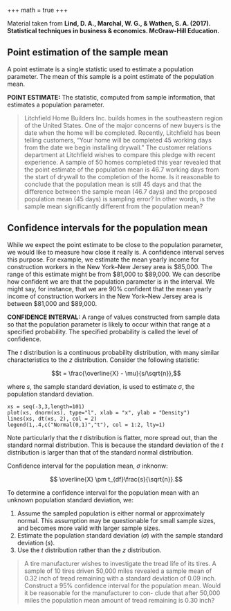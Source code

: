 +++
math = true
+++

Material taken from **Lind, D. A., Marchal, W. G., & Wathen, S. A. (2017). Statistical techniques in business & economics. McGraw-Hill Education.**


## Point estimation of the sample mean

A point estimate is a single statistic used to estimate a population parameter. The mean of this sample is a point estimate of the population mean.

**POINT ESTIMATE:** The statistic, computed from sample information, that estimates a population parameter.

> Litchfield Home Builders Inc. builds homes in the southeastern region of the United States. One of the major concerns of new buyers is the date when the home will be completed. Recently, Litchfield has been telling customers, “Your home will be completed 45 working days from the date we begin installing drywall.” The customer relations department at Litchfield wishes to compare this pledge with recent experience. A sample of 50 homes completed this year revealed that the point estimate of the population mean is 46.7 working days from the start of drywall to the completion of the home. Is it reasonable to conclude that the population mean is still 45 days and that the difference between the sample mean (46.7 days) and the proposed population mean (45 days) is sampling error? In other words, is the sample mean significantly different from the population mean?


## Confidence intervals for the population mean


While we expect the point estimate to be close to the population parameter, we would like to measure how close it really is. A confidence interval serves this purpose. For example, we estimate the mean yearly income for construction workers in the New York–New Jersey area is $85,000. The range of this estimate might be from $81,000 to $89,000. We can describe how confident we are that the population parameter is in the interval. We might say, for instance, that we are 90% confident that the mean yearly income of construction workers in the New York–New Jersey area is between $81,000 and $89,000.


**CONFIDENCE INTERVAL:** A range of values constructed from sample data so that the population parameter is likely to occur within that range at a specified probability. The specified probability is called the level of confidence.


The $t$ distribution is a continuous probability distribution, with many similar characteristics to the $z$ distribution. Consider the following statistic:

$$t = \frac{\overline{X} - \mu}{s/\sqrt{n}},$$

where $s$, the sample standard deviation, is used to estimate $\sigma$, the population standard deviation.

```{r}
xs = seq(-3,3,length=101)
plot(xs, dnorm(xs), type="l", xlab = "x", ylab = "Density")
lines(xs, dt(xs, 2), col = 2)
legend(1,.4,c("Normal(0,1)","t"), col = 1:2, lty=1)
```

Note particularly that the $t$ distribution is flatter, more spread out, than the standard normal distribution. This is because the standard deviation of the $t$ distribution is larger than that of the standard normal distribution.

Confidence interval for the population mean, $\sigma$ inknonw:

$$ \overline{X} \pm t_{df}\frac{s}{\sqrt{n}}.$$


To determine a confidence interval for the population mean with an unknown population standard deviation, we:
1. Assume the sampled population is either normal or approximately normal. This assumption may be questionable for small sample sizes, and becomes more valid with larger sample sizes.
2. Estimate the population standard deviation ($\sigma$) with the sample standard deviation ($s$).
3. Use the $t$ distribution rather than the $z$ distribution.


> A tire manufacturer wishes to investigate the tread life of its tires. A sample of 10 tires driven 50,000 miles revealed a sample mean of 0.32 inch of tread remaining with a standard deviation of 0.09 inch. Construct a 95% confidence interval for the population mean. Would it be reasonable for the manufacturer to con- clude that after 50,000 miles the population mean amount of tread remaining is 0.30 inch?






